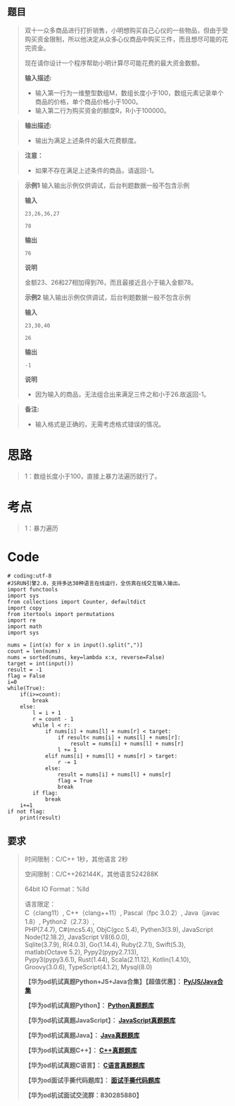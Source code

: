 ## 题目

> 双十一众多商品进行打折销售，小明想购买自己心仪的一些物品，但由于受购买资金限制，所以他决定从众多心仪商品中购买三件，而且想尽可能的花完资金。
>
> 现在请你设计一个程序帮助小明计算尽可能花费的最大资金数额。
>
> **输入描述:**
>
>   * 输入第一行为一维整型数组M，数组长度小于100，数组元素记录单个商品的价格，单个商品价格小于1000。
>   * 输入第二行为购买资金的额度R，R小于100000。
>

>
> **输出描述:**
>
>   * 输出为满足上述条件的最大花费额度。
>

>
> **注意：**
>
>   * 如果不存在满足上述条件的商品，请返回-1。
>

>
> **示例1** 输入输出示例仅供调试，后台判题数据一般不包含示例
>
> **输入**
>
> `23,26,36,27`
>
> `78`
>
> **输出**
>
> `76`
>
> **说明**
>
> 金额23、26和27相加得到76，而且最接近且小于输入金额78。
>
> **示例2** 输入输出示例仅供调试，后台判题数据一般不包含示例
>
> **输入**
>
> `23,30,40`
>
> `26`
>
> **输出**
>
> `-1`
>
> **说明**
>
>   * 因为输入的商品，无法组合出来满足三件之和小于26.故返回-1。
>

>
> **备注:**
>
>   * 输入格式是正确的，无需考虑格式错误的情况。
>

# 思路

> 1：数组长度小于100，直接上暴力法遍历就行了。

# 考点

> 1：暴力遍历

# Code

    
    
    # coding:utf-8
    #JSRUN引擎2.0，支持多达30种语言在线运行，全仿真在线交互输入输出。 
    import functools
    import sys
    from collections import Counter, defaultdict
    import copy
    from itertools import permutations
    import re
    import math
    import sys
     
    nums = [int(x) for x in input().split(",")]
    count = len(nums)
    nums = sorted(nums, key=lambda x:x, reverse=False)
    target = int(input())
    result = -1
    flag = False
    i=0
    while(True):
        if(i>=count):
            break
        else:
            l = i + 1
            r = count - 1
            while l < r:
                if nums[i] + nums[l] + nums[r] < target:
                    if result< nums[i] + nums[l] + nums[r]:
                        result = nums[i] + nums[l] + nums[r]
                    l += 1
                elif nums[i] + nums[l] + nums[r] > target:
                    r -= 1
                else:
                    result = nums[i] + nums[l] + nums[r]
                    flag = True
                    break
            if flag:
                break
        i+=1
    if not flag:
        print(result)
    

## 要求

> 时间限制：C/C++ 1秒，其他语言 2秒
>
> 空间限制：C/C++262144K，其他语言524288K
>
> 64bit IO Format：%lld
>
> 语言限定：  
>  C（clang11）, C++（clang++11）, Pascal（fpc 3.0.2）, Java（javac 1.8）,
> Python2（2.7.3）,  
>  PHP(7.4.7), C#(mcs5.4), ObjC(gcc 5.4), Pythen3(3.9), JavaScript
> Node(12.18.2), JavaScript V8(6.0.0),  
>  Sqlite(3.7.9), R(4.0.3), Go(1.14.4), Ruby(2.7.1), Swift(5.3), matlab(Octave
> 5.2), Pypy2(pypy2.7.13),  
>  Pypy3(pypy3.6.1), Rust(1.44), Scala(2.11.12), Kotlin(1.4.10),
> Groovy(3.0.6), TypeScript(4.1.2), Mysql(8.0)
>
> **【华为od机试真题Python+JS+Java合集】【超值优惠】：
> **[Py/JS/Java合集](https://blog.csdn.net/misayaaaaa/category_12258991.html
> "Py/JS/Java合集")****
>
> **【华为od机试真题Python】：
> **[Python真题题库](https://blog.csdn.net/misayaaaaa/category_12111005.html
> "Python真题题库")****
>
> **【华为od机试真题JavaScript】：
> **[JavaScript真题题库](https://blog.csdn.net/misayaaaaa/category_12199270.html
> "JavaScript真题题库")****
>
> **【华为od机试真题Java】：
> **[Java真题题库](https://blog.csdn.net/misayaaaaa/category_12111006.html
> "Java真题题库")****
>
> **【华为od机试真题C++】：
> **[C++真题题库](https://blog.csdn.net/misayaaaaa/category_12036814.html
> "C++真题题库")****
>
> **【华为od机试真题C语言】：
> **[C语言真题题库](https://blog.csdn.net/misayaaaaa/category_12217917.html
> "C语言真题题库")****
>
> **【华为od面试手撕代码题库】：
> **[面试手撕代码题库](https://renjie.blog.csdn.net/article/details/130419388
> "面试手撕代码题库")****
>
> **【华为od机试面试交流群：830285880】**

